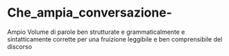 # Che_ampia_conversazione-
Ampio Volume di parole ben strutturate e grammaticalmente e sintatticamente corrette per una fruizione leggibile e ben comprensibile del discorso 
